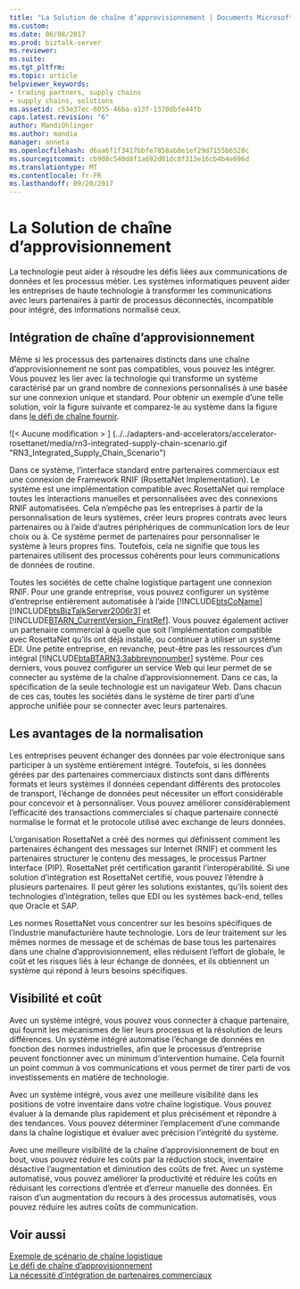 ```yaml
---
title: "La Solution de chaîne d’approvisionnement | Documents Microsoft"
ms.custom: 
ms.date: 06/08/2017
ms.prod: biztalk-server
ms.reviewer: 
ms.suite: 
ms.tgt_pltfrm: 
ms.topic: article
helpviewer_keywords:
- trading partners, supply chains
- supply chains, solutions
ms.assetid: c53e37ec-6055-46ba-a13f-1370dbfe44fb
caps.latest.revision: "6"
author: MandiOhlinger
ms.author: mandia
manager: anneta
ms.openlocfilehash: d6aa6f1f3417bbfe7858ab8e1ef29d7155b6528c
ms.sourcegitcommit: cb908c540d8f1a692d01dc8f313e16cb4b4e696d
ms.translationtype: MT
ms.contentlocale: fr-FR
ms.lasthandoff: 09/20/2017
---
```

# <a name="the-supply-chain-solution"></a>La Solution de chaîne d’approvisionnement
La technologie peut aider à résoudre les défis liées aux communications de données et les processus métier. Les systèmes informatiques peuvent aider les entreprises de haute technologie à transformer les communications avec leurs partenaires à partir de processus déconnectés, incompatible pour intégré, des informations normalisé ceux.  
  
## <a name="supply-chain-integration"></a>Intégration de chaîne d’approvisionnement  
 Même si les processus des partenaires distincts dans une chaîne d’approvisionnement ne sont pas compatibles, vous pouvez les intégrer. Vous pouvez les lier avec la technologie qui transforme un système caractérisé par un grand nombre de connexions personnalisés à une basée sur une connexion unique et standard. Pour obtenir un exemple d’une telle solution, voir la figure suivante et comparez-le au système dans la figure dans [le défi de chaîne fournir](../../adapters-and-accelerators/accelerator-rosettanet/the-supply-chain-challenge.md).  
  
 ![&#60; Aucune modification &#62; ] (../../adapters-and-accelerators/accelerator-rosettanet/media/rn3-integrated-supply-chain-scenario.gif "RN3_Integrated_Supply_Chain_Scenario")  
  
 Dans ce système, l’interface standard entre partenaires commerciaux est une connexion de Framework RNIF (RosettaNet Implementation). Le système est une implémentation compatible avec RosettaNet qui remplace toutes les interactions manuelles et personnalisées avec des connexions RNIF automatisées. Cela n’empêche pas les entreprises à partir de la personnalisation de leurs systèmes, créer leurs propres contrats avec leurs partenaires ou à l’aide d’autres périphériques de communication lors de leur choix ou à. Ce système permet de partenaires pour personnaliser le système à leurs propres fins. Toutefois, cela ne signifie que tous les partenaires utilisent des processus cohérents pour leurs communications de données de routine.  
  
 Toutes les sociétés de cette chaîne logistique partagent une connexion RNIF. Pour une grande entreprise, vous pouvez configurer un système d’entreprise entièrement automatisée à l’aide [!INCLUDE[btsCoName](../../includes/btsconame-md.md)] [!INCLUDE[btsBizTalkServer2006r3](../../includes/btsbiztalkserver2006r3-md.md)] et [!INCLUDE[BTARN_CurrentVersion_FirstRef](../../includes/btarn-currentversion-firstref-md.md)]. Vous pouvez également activer un partenaire commercial à quelle que soit l’implémentation compatible avec RosettaNet qu’ils ont déjà installé, ou continuer à utiliser un système EDI. Une petite entreprise, en revanche, peut-être pas les ressources d’un intégral [!INCLUDE[btaBTARN3.3abbrevnonumber](../../includes/btabtarn3-3abbrevnonumber-md.md)] système. Pour ces derniers, vous pouvez configurer un service Web qui leur permet de se connecter au système de la chaîne d’approvisionnement. Dans ce cas, la spécification de la seule technologie est un navigateur Web. Dans chacun de ces cas, toutes les sociétés dans le système de tirer parti d’une approche unifiée pour se connecter avec leurs partenaires.  
  
## <a name="the-benefits-of-standardization"></a>Les avantages de la normalisation  
 Les entreprises peuvent échanger des données par voie électronique sans participer à un système entièrement intégré. Toutefois, si les données gérées par des partenaires commerciaux distincts sont dans différents formats et leurs systèmes il données cependant différents des protocoles de transport, l’échange de données peut nécessiter un effort considérable pour concevoir et à personnaliser. Vous pouvez améliorer considérablement l’efficacité des transactions commerciales si chaque partenaire connecté normalise le format et le protocole utilisé avec exchange de leurs données.  
  
 L’organisation RosettaNet a créé des normes qui définissent comment les partenaires échangent des messages sur Internet (RNIF) et comment les partenaires structurer le contenu des messages, le processus Partner Interface (PIP). RosettaNet prêt certification garantit l’interopérabilité. Si une solution d’intégration est RosettaNet certifié, vous pouvez l’étendre à plusieurs partenaires. Il peut gérer les solutions existantes, qu’ils soient des technologies d’intégration, telles que EDI ou les systèmes back-end, telles que Oracle et SAP.  
  
 Les normes RosettaNet vous concentrer sur les besoins spécifiques de l’industrie manufacturière haute technologie. Lors de leur traitement sur les mêmes normes de message et de schémas de base tous les partenaires dans une chaîne d’approvisionnement, elles réduisent l’effort de globale, le coût et les risques liés à leur échange de données, et ils obtiennent un système qui répond à leurs besoins spécifiques.  
  
## <a name="visibility-and-cost"></a>Visibilité et coût  
 Avec un système intégré, vous pouvez vous connecter à chaque partenaire, qui fournit les mécanismes de lier leurs processus et la résolution de leurs différences. Un système intégré automatise l’échange de données en fonction des normes industrielles, afin que le processus d’entreprise peuvent fonctionner avec un minimum d’intervention humaine. Cela fournit un point commun à vos communications et vous permet de tirer parti de vos investissements en matière de technologie.  
  
 Avec un système intégré, vous avez une meilleure visibilité dans les positions de votre inventaire dans votre chaîne logistique. Vous pouvez évaluer à la demande plus rapidement et plus précisément et répondre à des tendances. Vous pouvez déterminer l’emplacement d’une commande dans la chaîne logistique et évaluer avec précision l’intégrité du système.  
  
 Avec une meilleure visibilité de la chaîne d’approvisionnement de bout en bout, vous pouvez réduire les coûts par la réduction stock, inventaire désactive l’augmentation et diminution des coûts de fret. Avec un système automatisé, vous pouvez améliorer la productivité et réduire les coûts en réduisant les corrections d’entrée et d’erreur manuelle des données. En raison d’un augmentation du recours à des processus automatisés, vous pouvez réduire les autres coûts de communication.  
  
## <a name="see-also"></a>Voir aussi  
 [Exemple de scénario de chaîne logistique](../../adapters-and-accelerators/accelerator-rosettanet/sample-supply-chain-scenario.md)   
 [Le défi de chaîne d’approvisionnement](../../adapters-and-accelerators/accelerator-rosettanet/the-supply-chain-challenge.md)   
 [La nécessité d’intégration de partenaires commerciaux](../../adapters-and-accelerators/accelerator-rosettanet/the-need-for-trading-partner-integration.md)